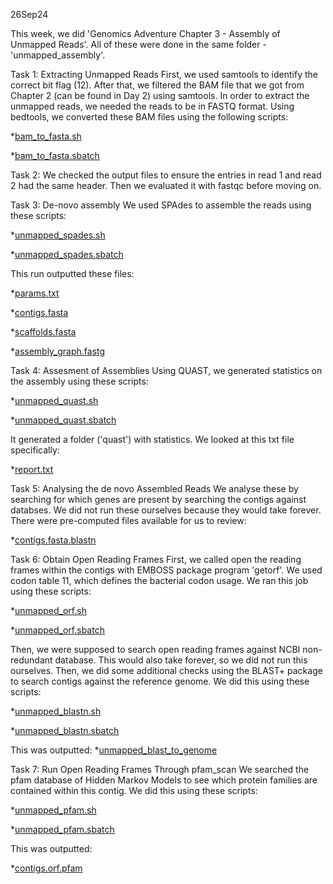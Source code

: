 26Sep24

This week, we did 'Genomics Adventure Chapter 3 - Assembly of Unmapped Reads'. All of these were done in the same folder - 'unmapped_assembly'.

Task 1: Extracting Unmapped Reads
First, we used samtools to identify the correct bit flag (12). After that, we filtered the BAM file that we got from Chapter 2 (can be found in Day 2) using samtools. In order to extract the unmapped reads, we needed the reads to be in FASTQ format. Using bedtools, we converted these BAM files using the following scripts:

*[bam_to_fasta.sh](https://github.com/jtm077/Biol726315/blob/main/Genomic%20Adventures/unmapped_assembly/scripts/bam_to_fasta.sh)

*[bam_to_fasta.sbatch](https://github.com/jtm077/Biol726315/blob/main/Genomic%20Adventures/unmapped_assembly/scripts/bam_to_fasta.sbatch)

Task 2: We checked the output files to ensure the entries in read 1 and read 2 had the same header. Then we evaluated it with fastqc before moving on.

Task 3: De-novo assembly
We used SPAdes to assemble the reads using these scripts:

*[unmapped_spades.sh](https://github.com/jtm077/Biol726315/blob/main/Genomic%20Adventures/unmapped_assembly/scripts/unmapped_spades.sh)

*[unmapped_spades.sbatch](https://github.com/jtm077/Biol726315/blob/main/Genomic%20Adventures/unmapped_assembly/scripts/unmapped_spades.sbatch)

This run outputted these files:

*[params.txt](https://github.com/jtm077/Biol726315/blob/main/Genomic%20Adventures/unmapped_assembly/spades_assembly/params.txt)

*[contigs.fasta](https://github.com/jtm077/Biol726315/blob/main/Genomic%20Adventures/unmapped_assembly/spades_assembly/contigs.fasta)

*[scaffolds.fasta](https://github.com/jtm077/Biol726315/blob/main/Genomic%20Adventures/unmapped_assembly/spades_assembly/scaffolds.fasta)

*[assembly_graph.fastg](https://github.com/jtm077/Biol726315/blob/main/Genomic%20Adventures/unmapped_assembly/spades_assembly/assembly_graph.fastg)

Task 4: Assesment of Assemblies
Using QUAST, we generated statistics on the assembly using these scripts:

*[unmapped_quast.sh](https://github.com/jtm077/Biol726315/blob/main/Genomic%20Adventures/unmapped_assembly/scripts/unmapped_quast.sh)

*[unmapped_quast.sbatch](https://github.com/jtm077/Biol726315/blob/main/Genomic%20Adventures/unmapped_assembly/scripts/unmapped_quast.sbatch)

It generated a folder ('quast') with statistics. We looked at this txt file specifically:

*[report.txt](https://github.com/jtm077/Biol726315/blob/main/Genomic%20Adventures/unmapped_assembly/spades_assembly/quast/report.txt)

Task 5: Analysing the de novo Assembled Reads
We analyse these by searching for which genes are present by searching the contigs against databses. We did not run these ourselves because they would take forever. There were pre-computed files available for us to review:

*[contigs.fasta.blastn](https://github.com/jtm077/Biol726315/blob/main/precomputed/unmapped_assembly/spades_assembly/contigs.fasta.blastn)

Task 6: Obtain Open Reading Frames
First, we called open the reading frames within the contigs with EMBOSS package program 'getorf'. We used codon table 11, which defines the bacterial codon usage. We ran this job using these scripts:

*[unmapped_orf.sh](https://github.com/jtm077/Biol726315/blob/main/Genomic%20Adventures/unmapped_assembly/scripts/unmapped_orf.sh)

*[unmapped_orf.sbatch](https://github.com/jtm077/Biol726315/blob/main/Genomic%20Adventures/unmapped_assembly/scripts/unmapped_orf.sbatch)

Then, we were supposed to search open reading frames against NCBI non-redundant database. This would also take forever, so we did not run this ourselves. Then, we did some additional checks using the BLAST+ package to search contigs against the reference genome. We did this using these scripts:

*[unmapped_blastn.sh](https://github.com/jtm077/Biol726315/blob/main/Genomic%20Adventures/unmapped_assembly/scripts/unmapped_blastn.sh)

*[unmapped_blastn.sbatch](https://github.com/jtm077/Biol726315/blob/main/Genomic%20Adventures/unmapped_assembly/scripts/unmapped_blastn.sbatch)

This was outputted:
*[unmapped_blast_to_genome](https://github.com/jtm077/Biol726315/blob/main/Genomic%20Adventures/unmapped_assembly/spades_assembly/unmapped_blast_to_genome)

Task 7: Run Open Reading Frames Through pfam_scan
We searched the pfam database of Hidden Markov Models to see which protein families are contained within this contig. We did this using these scripts:

*[unmapped_pfam.sh](https://github.com/jtm077/Biol726315/blob/main/Genomic%20Adventures/unmapped_assembly/scripts/unmapped_pfam.sh)

*[unmapped_pfam.sbatch](https://github.com/jtm077/Biol726315/blob/main/Genomic%20Adventures/unmapped_assembly/scripts/unmapped_pfam.sbatch)

This was outputted:

*[contigs.orf.pfam](https://github.com/jtm077/Biol726315/blob/main/Genomic%20Adventures/unmapped_assembly/spades_assembly/contigs.orf.pfam)
